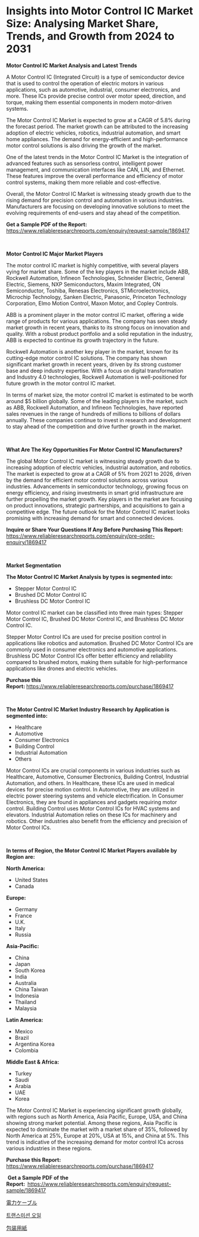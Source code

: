 <p><h1>Insights into Motor Control IC Market Size: Analysing Market Share, Trends, and Growth from 2024 to 2031</h1></p><p><strong>Motor Control IC Market Analysis and Latest Trends</strong></p>
<p><p>A Motor Control IC (Integrated Circuit) is a type of semiconductor device that is used to control the operation of electric motors in various applications, such as automotive, industrial, consumer electronics, and more. These ICs provide precise control over motor speed, direction, and torque, making them essential components in modern motor-driven systems.</p><p>The Motor Control IC Market is expected to grow at a CAGR of 5.8% during the forecast period. The market growth can be attributed to the increasing adoption of electric vehicles, robotics, industrial automation, and smart home appliances. The demand for energy-efficient and high-performance motor control solutions is also driving the growth of the market.</p><p>One of the latest trends in the Motor Control IC Market is the integration of advanced features such as sensorless control, intelligent power management, and communication interfaces like CAN, LIN, and Ethernet. These features improve the overall performance and efficiency of motor control systems, making them more reliable and cost-effective.</p><p>Overall, the Motor Control IC Market is witnessing steady growth due to the rising demand for precision control and automation in various industries. Manufacturers are focusing on developing innovative solutions to meet the evolving requirements of end-users and stay ahead of the competition.</p></p>
<p><strong>Get a Sample PDF of the Report:&nbsp;</strong> <a href="https://www.reliableresearchreports.com/enquiry/request-sample/1869417">https://www.reliableresearchreports.com/enquiry/request-sample/1869417</a></p>
<p>&nbsp;</p>
<p><strong>Motor Control IC Major Market Players</strong></p>
<p><p>The motor control IC market is highly competitive, with several players vying for market share. Some of the key players in the market include ABB, Rockwell Automation, Infineon Technologies, Schneider Electric, General Electric, Siemens, NXP Semiconductors, Maxim Integrated, ON Semiconductor, Toshiba, Renesas Electronics, STMicroelectronics, Microchip Technology, Sanken Electric, Panasonic, Princeton Technology Corporation, Elmo Motion Control, Maxon Motor, and Copley Controls.</p><p>ABB is a prominent player in the motor control IC market, offering a wide range of products for various applications. The company has seen steady market growth in recent years, thanks to its strong focus on innovation and quality. With a robust product portfolio and a solid reputation in the industry, ABB is expected to continue its growth trajectory in the future.</p><p>Rockwell Automation is another key player in the market, known for its cutting-edge motor control IC solutions. The company has shown significant market growth in recent years, driven by its strong customer base and deep industry expertise. With a focus on digital transformation and Industry 4.0 technologies, Rockwell Automation is well-positioned for future growth in the motor control IC market.</p><p>In terms of market size, the motor control IC market is estimated to be worth around $5 billion globally. Some of the leading players in the market, such as ABB, Rockwell Automation, and Infineon Technologies, have reported sales revenues in the range of hundreds of millions to billions of dollars annually. These companies continue to invest in research and development to stay ahead of the competition and drive further growth in the market.</p></p>
<p>&nbsp;</p>
<p><strong>What Are The Key Opportunities For Motor Control IC Manufacturers?</strong></p>
<p><p>The global Motor Control IC market is witnessing steady growth due to increasing adoption of electric vehicles, industrial automation, and robotics. The market is expected to grow at a CAGR of 5% from 2021 to 2026, driven by the demand for efficient motor control solutions across various industries. Advancements in semiconductor technology, growing focus on energy efficiency, and rising investments in smart grid infrastructure are further propelling the market growth. Key players in the market are focusing on product innovations, strategic partnerships, and acquisitions to gain a competitive edge. The future outlook for the Motor Control IC market looks promising with increasing demand for smart and connected devices.</p></p>
<p><strong>Inquire or Share Your Questions If Any Before Purchasing This Report:</strong> <a href="https://www.reliableresearchreports.com/enquiry/pre-order-enquiry/1869417">https://www.reliableresearchreports.com/enquiry/pre-order-enquiry/1869417</a></p>
<p>&nbsp;</p>
<p><strong>Market Segmentation</strong></p>
<p><strong>The Motor Control IC Market Analysis by types is segmented into:</strong></p>
<p><ul><li>Stepper Motor Control IC</li><li>Brushed DC Motor Control IC</li><li>Brushless DC Motor Control IC</li></ul></p>
<p><p>Motor control IC market can be classified into three main types: Stepper Motor Control IC, Brushed DC Motor Control IC, and Brushless DC Motor Control IC. </p><p>Stepper Motor Control ICs are used for precise position control in applications like robotics and automation. Brushed DC Motor Control ICs are commonly used in consumer electronics and automotive applications. Brushless DC Motor Control ICs offer better efficiency and reliability compared to brushed motors, making them suitable for high-performance applications like drones and electric vehicles.</p></p>
<p><strong>Purchase this Report:&nbsp;</strong><a href="https://www.reliableresearchreports.com/purchase/1869417">https://www.reliableresearchreports.com/purchase/1869417</a></p>
<p>&nbsp;</p>
<p><strong>The Motor Control IC Market Industry Research by Application is segmented into:</strong></p>
<p><ul><li>Healthcare</li><li>Automotive</li><li>Consumer Electronics</li><li>Building Control</li><li>Industrial Automation</li><li>Others</li></ul></p>
<p><p>Motor Control ICs are crucial components in various industries such as Healthcare, Automotive, Consumer Electronics, Building Control, Industrial Automation, and others. In Healthcare, these ICs are used in medical devices for precise motion control. In Automotive, they are utilized in electric power steering systems and vehicle electrification. In Consumer Electronics, they are found in appliances and gadgets requiring motor control. Building Control uses Motor Control ICs for HVAC systems and elevators. Industrial Automation relies on these ICs for machinery and robotics. Other industries also benefit from the efficiency and precision of Motor Control ICs.</p></p>
<p>&nbsp;</p>
<p><strong>In terms of Region, the Motor Control IC Market Players available by Region are:</strong></p>
<p>
    <p> <strong> North America: </strong>
        <ul>
            <li>United States</li>
            <li>Canada</li>
        </ul>
        </p> 
    <p> <strong> Europe: </strong>
        <ul>
            <li>Germany</li>
            <li>France</li>
            <li>U.K.</li>
            <li>Italy</li>
            <li>Russia</li>
        </ul>
        </p> 
    <p> <strong> Asia-Pacific: </strong>
        <ul>
            <li>China</li>
            <li>Japan</li>
            <li>South Korea</li>
            <li>India</li>
            <li>Australia</li>
            <li>China Taiwan</li>
            <li>Indonesia</li>
            <li>Thailand</li>
            <li>Malaysia</li>
        </ul>
        </p> 
    <p> <strong> Latin America: </strong>
        <ul>
            <li>Mexico</li>
            <li>Brazil</li>
            <li>Argentina Korea</li>
            <li>Colombia</li>
        </ul>
        </p> 
    <p> <strong> Middle East & Africa: </strong>
        <ul>
            <li>Turkey</li>
            <li>Saudi</li>
            <li>Arabia</li>
            <li>UAE</li>
            <li>Korea</li>
        </ul>
    </p>
    </p>
<p><p>The Motor Control IC Market is experiencing significant growth globally, with regions such as North America, Asia Pacific, Europe, USA, and China showing strong market potential. Among these regions, Asia Pacific is expected to dominate the market with a market share of 35%, followed by North America at 25%, Europe at 20%, USA at 15%, and China at 5%. This trend is indicative of the increasing demand for motor control ICs across various industries in these regions.</p></p>
<p><strong>Purchase this Report: </strong><a href="https://www.reliableresearchreports.com/purchase/1869417">https://www.reliableresearchreports.com/purchase/1869417</a></p>
<p>&nbsp;<strong>Get a Sample PDF of the Report:&nbsp;&nbsp;</strong><a href="https://www.reliableresearchreports.com/enquiry/request-sample/1869417">https://www.reliableresearchreports.com/enquiry/request-sample/1869417</a></p>
<p><strong></strong></p>
<p><p><a href="https://github.com/CloydAbbott2023/Market-Research-Report-List-1/blob/main/30963109055.md">電力ケーブル</a></p><p><a href="https://github.com/JackieFauhey9089475/Market-Research-Report-List-1/blob/main/46266478226.md">트랜스미션 오일</a></p><p><a href="https://github.com/AaronVargas43/Market-Research-Report-List-1/blob/main/19095119054.md">包装用紙</a></p></p>